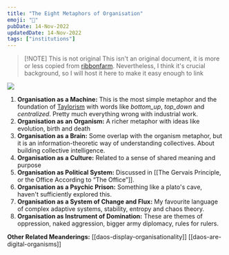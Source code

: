 ```yaml
---
title: "The Eight Metaphors of Organisation"
emoji: "💼"
pubDate: 14-Nov-2022
updatedDate: 14-Nov-2022
tags: ["institutions"]
---
```


> [!NOTE] This is not original
> This isn't an original document, it is more or less copied from [ribbonfarm](https://www.ribbonfarm.com/2010/07/13/the-eight-metaphors-of-organization/). Nevertheless, I think it's crucial background, so I will host it here to make it easy enough to link

![](https://urbit-dock.fra1.digitaloceanspaces.com/thoughts/eight-metaphors-of-organization.png)

1. **Organisation as a Machine:** This is the most simple metaphor and the foundation of [Taylorism](https://www.britannica.com/science/Taylorism) with words like _bottom_up_, _top_down_ and _centralized_. Pretty much everything wrong with industrial work.
2. **Organisation as an Organism:** A richer metaphor with ideas like evolution, birth and death
3. **Organisation as a Brain:** Some overlap with the organism metaphor, but it is an information-theoretic way of understanding collectives. About building collective intelligence.
4. **Organisation as a Culture:** Related to a sense of shared meaning and purpose
5. **Organisation as Political System:** Discussed in [[The Gervais Principle, or the Office According to “The Office”]].
6. **Organisation as a Psychic Prison:** Something like a plato's cave, haven't sufficiently explored this.
7. **Organisation as a System of Change and Flux:** My favourite language of complex adaptive systems, stability, entropy and chaos theory.
8. **Organisation as Instrument of Domination:** These are themes of oppression, naked aggression, bigger army diplomacy, rules for rulers.

**Other Related Meanderings:**
[[daos-display-organisationality]]
[[daos-are-digital-organisms]]
